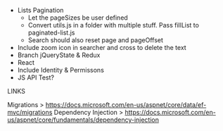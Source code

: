 - Lists Pagination
	- Let the pageSizes be user defined
	- Convert utils.js in a folder with multiple stuff. Pass fillList to paginated-list.js
	- Search should also reset page and pageOffset
- Include zoom icon in searcher and cross to delete the text
- Branch jQueryState & Redux
- React
- Include Identity & Permissons
- JS API Test?

LINKS

Migrations > https://docs.microsoft.com/en-us/aspnet/core/data/ef-mvc/migrations
Dependency Injection > https://docs.microsoft.com/en-us/aspnet/core/fundamentals/dependency-injection
